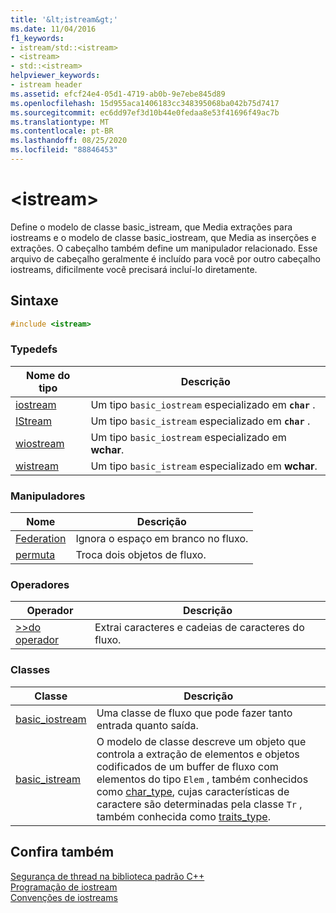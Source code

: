 ```yaml
---
title: '&lt;istream&gt;'
ms.date: 11/04/2016
f1_keywords:
- istream/std::<istream>
- <istream>
- std::<istream>
helpviewer_keywords:
- istream header
ms.assetid: efcf24e4-05d1-4719-ab0b-9e7ebe845d89
ms.openlocfilehash: 15d955aca1406183cc348395068ba042b75d7417
ms.sourcegitcommit: ec6dd97ef3d10b44e0fedaa8e53f41696f49ac7b
ms.translationtype: MT
ms.contentlocale: pt-BR
ms.lasthandoff: 08/25/2020
ms.locfileid: "88846453"
---
```

# <a name="ltistreamgt"></a>&lt;istream&gt;

Define o modelo de classe basic_istream, que Media extrações para iostreams e o modelo de classe basic_iostream, que Media as inserções e extrações. O cabeçalho também define um manipulador relacionado. Esse arquivo de cabeçalho geralmente é incluído para você por outro cabeçalho iostreams, dificilmente você precisará incluí-lo diretamente.

## <a name="syntax"></a>Sintaxe

```cpp
#include <istream>
```

### <a name="typedefs"></a>Typedefs

|Nome do tipo|Descrição|
|-|-|
|[iostream](../standard-library/istream-typedefs.md#iostream)|Um tipo `basic_iostream` especializado em **`char`** .|
|[IStream](../standard-library/istream-typedefs.md#istream)|Um tipo `basic_istream` especializado em **`char`** .|
|[wiostream](../standard-library/istream-typedefs.md#wiostream)|Um tipo `basic_iostream` especializado em **wchar**.|
|[wistream](../standard-library/istream-typedefs.md#wistream)|Um tipo `basic_istream` especializado em **wchar**.|

### <a name="manipulators"></a>Manipuladores

|Nome|Descrição|
|-|-|
|[Federation](../standard-library/istream-functions.md#ws)|Ignora o espaço em branco no fluxo.|
|[permuta](../standard-library/istream-functions.md#istream_swap)|Troca dois objetos de fluxo.|

### <a name="operators"></a>Operadores

|Operador|Descrição|
|-|-|
|[>>do operador ](../standard-library/istream-operators.md#op_gt_gt)|Extrai caracteres e cadeias de caracteres do fluxo.|

### <a name="classes"></a>Classes

|Classe|Descrição|
|-|-|
|[basic_iostream](../standard-library/basic-iostream-class.md)|Uma classe de fluxo que pode fazer tanto entrada quanto saída.|
|[basic_istream](../standard-library/basic-istream-class.md)|O modelo de classe descreve um objeto que controla a extração de elementos e objetos codificados de um buffer de fluxo com elementos do tipo `Elem` , também conhecidos como [char_type](../standard-library/basic-ios-class.md#char_type), cujas características de caractere são determinadas pela classe `Tr` , também conhecida como [traits_type](../standard-library/basic-ios-class.md#traits_type).|

## <a name="see-also"></a>Confira também

[Segurança de thread na biblioteca padrão C++](../standard-library/thread-safety-in-the-cpp-standard-library.md)\
[Programação de iostream](../standard-library/iostream-programming.md)\
[Convenções de iostreams](../standard-library/iostreams-conventions.md)
